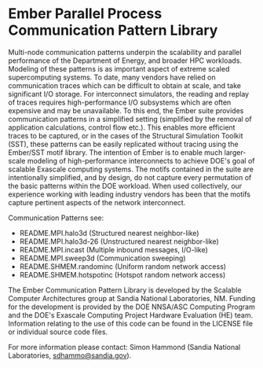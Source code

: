 # Ember Parallel Process Communication Pattern Library

Multi-node communication patterns underpin the scalability and parallel
performance of the Department of Energy, and broader HPC workloads.
Modeling of these patterns is as important aspect of extreme scaled
supercomputing systems. To date, many vendors have relied on
communication traces which can be difficult to obtain at scale, and take
significant I/O storage. For interconnect simulators, the reading and
replay of traces requires high-performance I/O subsystems which are
often expensive and may be unavailable. To this end, the Ember suite
provides communication patterns in a simplified setting (simplified by
the removal of application calculations, control flow etc.). This
enables more efficient traces to be captured, or in the cases of the
Structural Simulation Toolkit (SST), these patterns can be easily
replicated without tracing using the Ember/SST motif library. The
intention of Ember is to enable much larger-scale modeling of
high-performance interconnects to achieve DOE's goal of scalable
Exascale computing systems. The motifs contained in the suite are
intentionally simplified, and by design, do not capture every
permutation of the basic patterns within the DOE workload. When used
collectively, our experience working with leading industry vendors has
been that the motifs capture pertinent aspects of the network
interconnect.

Communication Patterns see:

* README.MPI.halo3d (Structured nearest neighbor-like)
* README.MPI.halo3d-26 (Unstructured nearest neighbor-like)
* README.MPI.incast (Multiple inbound messages, I/O-like)
* README.MPI.sweep3d (Communication sweeping)
* README.SHMEM.randominc (Uniform random network access)
* README.SHMEM.hotspotinc (Hotspot random network access)

The Ember Communication Pattern Library is developed by the Scalable
Computer Architectures group at Sandia National Laboratories, NM.
Funding for the development is provided by the DOE NNSA/ASC Computing
Program and the DOE's Exascale Computing Project Hardware Evaluation
(HE) team. Information relating to the use of this code can be found in
the LICENSE file or individual source code files.

For more information please contact: Simon Hammond (Sandia National
Laboratories, sdhammo@sandia.gov).
